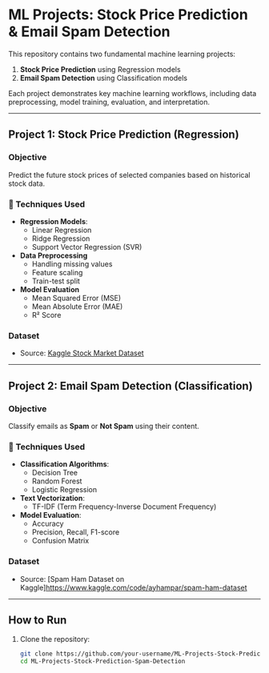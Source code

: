 # ML Projects: Stock Price Prediction & Email Spam Detection

This repository contains two fundamental machine learning projects:

1. **Stock Price Prediction** using Regression models
2. **Email Spam Detection** using Classification models

Each project demonstrates key machine learning workflows, including data preprocessing, model training, evaluation, and interpretation.

---

## Project 1: Stock Price Prediction (Regression)

### Objective
Predict the future stock prices of selected companies based on historical stock data.

### 🔧 Techniques Used
- **Regression Models**: 
  - Linear Regression
  - Ridge Regression
  - Support Vector Regression (SVR)
- **Data Preprocessing**
  - Handling missing values
  - Feature scaling
  - Train-test split
- **Model Evaluation**
  - Mean Squared Error (MSE)
  - Mean Absolute Error (MAE)
  - R² Score

### Dataset
- Source: [Kaggle Stock Market Dataset](https://www.kaggle.com/datasets/jacksoncrow/stock-market-dataset)

---

## Project 2: Email Spam Detection (Classification)

### Objective
Classify emails as **Spam** or **Not Spam** using their content.

### 🔧 Techniques Used
- **Classification Algorithms**:
  - Decision Tree
  - Random Forest
  - Logistic Regression
- **Text Vectorization**:
  - TF-IDF (Term Frequency-Inverse Document Frequency)
- **Model Evaluation**:
  - Accuracy
  - Precision, Recall, F1-score
  - Confusion Matrix

### Dataset
- Source: [Spam Ham Dataset on Kaggle]https://www.kaggle.com/code/ayhampar/spam-ham-dataset

---

## How to Run

1. Clone the repository:
   ```bash
   git clone https://github.com/your-username/ML-Projects-Stock-Prediction-Spam-Detection.git
   cd ML-Projects-Stock-Prediction-Spam-Detection
